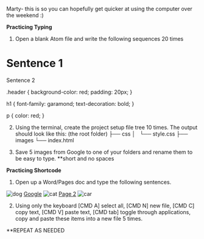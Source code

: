 Marty- this is so you can hopefully get quicker at using the computer over the weekend :)

**Practicing Typing**
1. Open a blank Atom file and write the following sequences 20 times

<div class="header">
  <div class="textbox">
    <h1>Sentence 1</h1>
    <p>Sentence 2</h1>
  </div>
</div>

.header {
background-color: red;
padding: 20px;
}

h1 {
font-family: garamond;
text-decoration: bold;
}

p {
color: red;
}


2. Using the terminal, create the project setup file tree 10 times. The output should look like this:
<projectfolder> (the root folder)
├── css
│   └── style.css
├── images
└── index.html


3. Save 5 images from Google to one of your <projectfolder> folders and rename them to be easy to type. **short and no spaces


**Practicing Shortcode**
1. Open up a Word/Pages doc and type the following sentences.
<img src="dog.jpg" alt="dog">
<a href="http://google.com">Google</a>
<img src="cat.jpg" alt="cat">
<a href="pages/page2.html">Page 2</a>
<img src="car.png" alt="car">

2. Using only the keyboard [CMD A] select all, [CMD N] new file, [CMD C] copy text, [CMD V] paste text, [CMD tab] toggle through applications, copy and paste these items into a new file 5 times.


**REPEAT AS NEEDED
